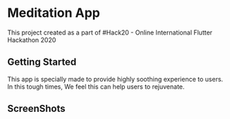 #  Meditation App

This project created as a part of #Hack20 - Online International Flutter Hackathon 2020

## Getting Started

This app is specially made to provide highly soothing experience to users. In this tough times, We feel this can help users to rejuvenate.

## ScreenShots
